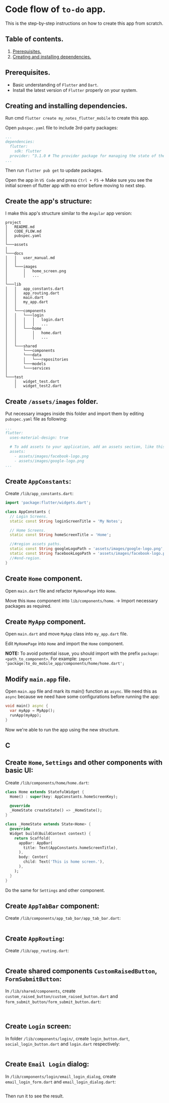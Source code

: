 # Code flow of `to-do` app.

This is the step-by-step instructions on how to create this app from scratch.

## Table of contents.
  
1. [Prerequisites.](#Prerequisites)
1. [Creating and installing dependencies.](#Creating-and-installing-dependencies.)

## Prerequisites.

- Basic understanding of `Flutter` and `Dart`.
- Install the latest version of `Flutter` properly on your system.

## Creating and installing dependencies.

Run cmd `flutter create my_notes_flutter_mobile` to create this app.

Open `pubspec.yaml` file to include 3rd-party packages:
```yaml
...
dependencies:
  flutter:
    sdk: flutter
  provider: ^3.1.0 # The provider package for managing the state of the app.
...
```

Then run `flutter pub get` to update packages.

Open the app in `VS Code` and press `Ctrl + F5` -> Make sure you see the initial screen of flutter app with no error before moving to next step.

## Create the app's structure:

I make this app's structure similar to the `Angular` app version:
```
project
│   README.md
│   CODE_FLOW.md
│   pubspec.yaml
│
└───assets
│   
└───docs
│   │   user_manual.md
│   │
│   └───images
│       │   home_screen.png
│       │   ...
│
└───lib
│   │   app_constants.dart
│   │   app_routing.dart
│   │   main.dart
│   │   my_app.dart
│   │
│   └───components
│   │   └───login
│   │   │   │   login.dart
│   │   │   │   ...
│   │   └───home
│   │       │   home.dart
│   │       │   ...
│   │
│   └───shared
│       └───components
│       └───data
│       │   └───repositories
│       └───models
│       └───services
│   
└───test
    │   widget_test.dart
    │   widget_test2.dart
```

## Create `/assets/images` folder.

Put necessary images inside this folder and import them by editing `pubspec.yaml` file as following:
```yaml
...
flutter:
  uses-material-design: true

  # To add assets to your application, add an assets section, like this:
  assets:
    - assets/images/facebook-logo.png
    - assets/images/google-logo.png
...
```

## Create `AppConstants`:

Create `/lib/app_constants.dart`:
```dart
import 'package:flutter/widgets.dart';

class AppConstants {
  // Login Screens.
  static const String loginScreenTitle = 'My Notes';

  // Home Screens.
  static const String homeScreenTitle = 'Home';

  //#region assets paths.
  static const String googleLogoPath = 'assets/images/google-logo.png';
  static const String facebookLogoPath = 'assets/images/facebook-logo.png';
  //#end-region.
}
```

## Create `Home` component.

Open `main.dart` file and refactor `MyHonePage` into `Home`.

Move this `Home` component into `lib/components/home`. -> Import necessary packages as required.

## Create `MyApp` component.

Open `main.dart` and move `MyApp` class into `my_app.dart` file.

Edit `MyHomePage` into `Home` and import the `Home` component.

**NOTE:** To avoid potential issue, you should import with the prefix `package:<path_to_component>`. For example: `import 'package:to_do_mobile_app/components/home/home.dart';`

## Modify `main.app` file.

Open `main.app` file and mark its main() function as `async`. We need this as `async` because we need have some configurations before running the app:
```dart
void main() async {
  var myApp = MyApp();
  runApp(myApp);
}
```

Now we're able to run the app using the new structure.

## C




## Create `Home`, `Settings` and other components with basic UI:

Create `/lib/components/home/home.dart`:
```dart
class Home extends StatefulWidget {
  Home() : super(key: AppConstants.homeScreenKey);

  @override
  _HomeState createState() => _HomeState();
}

class _HomeState extends State<Home> {
  @override
  Widget build(BuildContext context) {
    return Scaffold(
      appBar: AppBar(
        title: Text(AppConstants.homeScreenTitle),
      ),
      body: Center(
        child: Text('This is home screen.'),
      ),
    );
  }
}
```

Do the same for `Settings` and other component.

## Create `AppTabBar` component:

Create `/lib/components/app_tab_bar/app_tab_bar.dart`:
```dart
```

## Create `AppRouting`:

Create `/lib/app_routing.dart`:
```dart
```





## Create shared components `CustomRaisedButton`, `FormSubmitButton`:

In `/lib/shared/components`, create `custom_raised_button/custom_raised_button.dart` and `form_submit_button/form_submit_button.dart`:

```dart
```

```dart
```

## Create `Login` screen:

In folder `/lib/components/login/`, create `login_button.dart`, `social_login_button.dart` and `login.dart` respectively:
```dart
```

## Create `Email Login` dialog:

In `/lib/components/login/email_login_dialog`, create `email_login_form.dart` and `email_login_dialog.dart`:
```dart
```





Then run it to see the result.